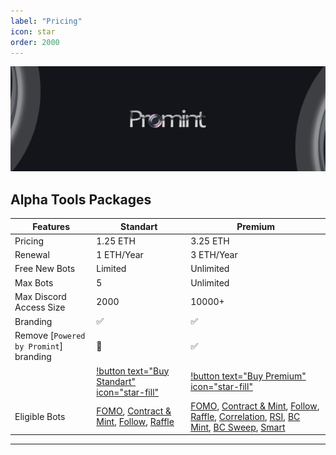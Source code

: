 ```yaml
---
label: "Pricing"
icon: star
order: 2000
---
```


![](/static/headers/promint-banner.jpg)

## Alpha Tools Packages

Features | Standart | Premium
--- | --- | ---
Pricing | 1.25 ETH | 3.25 ETH
Renewal | 1 ETH/Year | 3 ETH/Year
Free New Bots | Limited | Unlimited
Max Bots | 5 | Unlimited
Max Discord Access Size | 2000 | 10000+
Branding | :white_check_mark: | :white_check_mark:
Remove [`Powered by Promint`] branding | :no_entry_sign: | :white_check_mark:
| | [!button text="Buy Standart" icon="star-fill"](https://twitter.com/promintcc) | [!button text="Buy Premium" icon="star-fill"](https://twitter.com/promintcc)<br />
Eligible Bots | [FOMO](/nft/fomo), [Contract & Mint](/nft/contract), [Follow](/nft/follow), [Raffle](/nft/raffle) | [FOMO](/nft/fomo), [Contract & Mint](/nft/contract), [Follow](/nft/follow), [Raffle](/nft/raffle), [Correlation](/crypto/correlation), [RSI](/crypto/rsi), [BC Mint](/nft/bc-mint), [BC Sweep](/nft/bc-sweep), [Smart](/nft/smart)

---